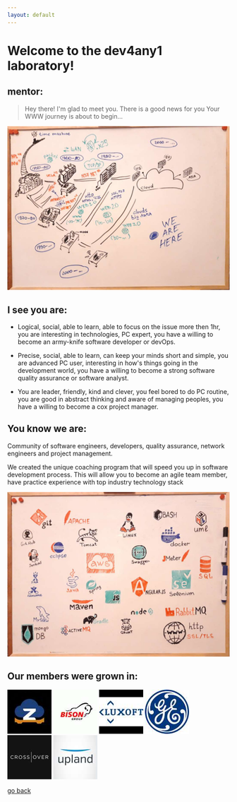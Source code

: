 ```yaml
---
layout: default
---
```


# Welcome to the dev4any1 laboratory!

## mentor:

>
>   Hey there!
>   I'm glad to meet you.
>	There is a good news for you
>	Your WWW journey is about to begin...
>

![envs-tools](https://raw.githubusercontent.com/dev4any1/landing/master/assets/images/webhistory.jpg)


## I see you are:

- Logical, social, able to learn, able to focus on the issue more then 1hr, you are interesting in technologies, PC expert, you have a willing to become an army-knife software developer or devOps.

- Precise, social, able to learn, can keep your minds short and simple, you are advanced PC user, interesting in how's things going in the development world, you have a willing to become a strong software quality assurance or software analyst.

- You are leader, friendly, kind and clever, you feel bored to do PC routine, you are good in abstract thinking and aware of managing peoples, you have a willing to become a cox project manager.


## You know we are:

Community of software engineers, developers, quality assurance, network engineers and project management.
 
We created the unique coaching program that will speed you up in software development process. This will allow you to become an agile team member, have practice experience with top industry technology stack

![envs-tools](https://raw.githubusercontent.com/dev4any1/landing/master/assets/images/envs-tools-slim.jpg)

## Our members were grown in:

[![](https://raw.githubusercontent.com/dev4any1/landing/master/assets/images/contribto/zodiac.jpg)](https://www.zodiacsystems.com/)
[![](https://raw.githubusercontent.com/dev4any1/landing/master/assets/images/contribto/bison.jpg)](https://www.bison-group.com/)
[![](https://raw.githubusercontent.com/dev4any1/landing/master/assets/images/contribto/luxoft.jpg)](https://www.luxoft.com/)
[![](https://raw.githubusercontent.com/dev4any1/landing/master/assets/images/contribto/ge.jpg)](https://www.ge.com/)
[![](https://raw.githubusercontent.com/dev4any1/landing/master/assets/images/contribto/crossover.jpg)](https://www.crossover.com/)
[![](https://raw.githubusercontent.com/dev4any1/landing/master/assets/images/contribto/upland.jpg)](https://uplandsoftware.com/)


[go back](./)
